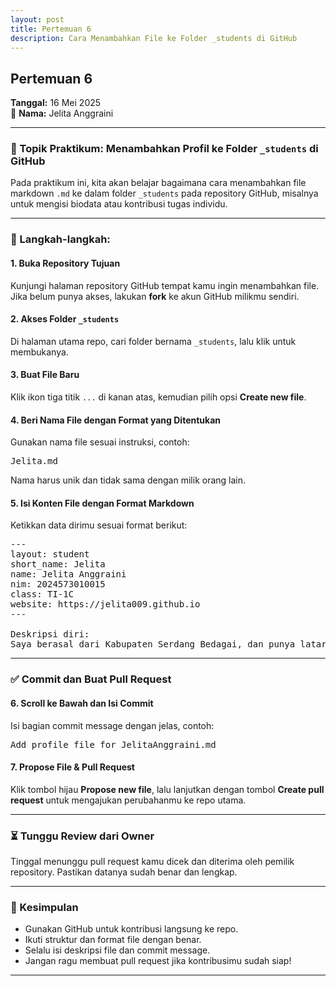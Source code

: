 ```yaml
---
layout: post
title: Pertemuan 6
description: Cara Menambahkan File ke Folder _students di GitHub
---
```


## Pertemuan 6  
**Tanggal:** 16 Mei 2025  
📝 **Nama:** Jelita Anggraini

---

### 📘 Topik Praktikum: Menambahkan Profil ke Folder `_students` di GitHub

Pada praktikum ini, kita akan belajar bagaimana cara menambahkan file markdown `.md` ke dalam folder `_students` pada repository GitHub, misalnya untuk mengisi biodata atau kontribusi tugas individu.

---

### 🧭 Langkah-langkah:

#### 1. Buka Repository Tujuan  
Kunjungi halaman repository GitHub tempat kamu ingin menambahkan file. Jika belum punya akses, lakukan **fork** ke akun GitHub milikmu sendiri.

#### 2. Akses Folder `_students`  
Di halaman utama repo, cari folder bernama `_students`, lalu klik untuk membukanya.

#### 3. Buat File Baru  
Klik ikon tiga titik `...` di kanan atas, kemudian pilih opsi **Create new file**.

#### 4. Beri Nama File dengan Format yang Ditentukan  
Gunakan nama file sesuai instruksi, contoh:

<pre>
Jelita.md
</pre>

Nama harus unik dan tidak sama dengan milik orang lain.

#### 5. Isi Konten File dengan Format Markdown  
Ketikkan data dirimu sesuai format berikut:

<pre>
---
layout: student
short_name: Jelita
name: Jelita Anggraini
nim: 2024573010015
class: TI-1C
website: https://jelita009.github.io
---

Deskripsi diri:
Saya berasal dari Kabupaten Serdang Bedagai, dan punya latar belakang dari SMK RPL. Di kampus, Saya aktif belajar tentang pemrograman dan teknologi. 
</pre>

---

### ✅ Commit dan Buat Pull Request

#### 6. Scroll ke Bawah dan Isi Commit  
Isi bagian commit message dengan jelas, contoh:

<pre>
Add profile file for JelitaAnggraini.md
</pre>

#### 7. Propose File & Pull Request  
Klik tombol hijau **Propose new file**, lalu lanjutkan dengan tombol **Create pull request** untuk mengajukan perubahanmu ke repo utama.

---

### ⏳ Tunggu Review dari Owner  
Tinggal menunggu pull request kamu dicek dan diterima oleh pemilik repository. Pastikan datanya sudah benar dan lengkap.

---

### 🎯 Kesimpulan  
- Gunakan GitHub untuk kontribusi langsung ke repo.  
- Ikuti struktur dan format file dengan benar.  
- Selalu isi deskripsi file dan commit message.  
- Jangan ragu membuat pull request jika kontribusimu sudah siap!

---
